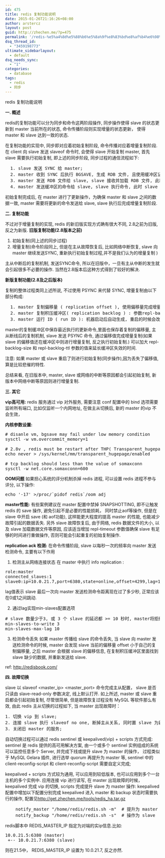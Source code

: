 ```yaml
---
id: 475
title: redis 复制功能说明
date: 2015-01-26T21:16:26+08:00
author: arstercz
layout: post
guid: http://zhechen.me/?p=475
permalink: '/redis-%e5%a4%8d%e5%88%b6%e5%8a%9f%e8%83%bd%e8%af%b4%e6%98%8e/'
dsq_thread_id:
  - "3459198773"
ultimate_sidebarlayout:
  - default
dsq_needs_sync:
  - "1"
categories:
  - database
tags:
  - redis
  - 同步
---
```

redis 复制功能说明

<strong>一. 概述</strong>

redis的复制功能可以分为同步和命令这两阶段操作, 同步操作使得 slave 的状态更新到 master 当前所在的状态, 命令传播阶段则实现增量的状态更新， 使得 master 和 slave 达到一致的状态.


在复制功能的实现中, 同步即对应着初始复制阶段, 命令传播对应着增量复制阶段. 在 client 向 slave 发送 slaveof 命令时, 会使得 slave 开始复制 master, 首先 slave 需要执行初始复制, 即上述的同步阶段, 同步过程的通信流程如下:
<pre>
  1. slave 发送 SYNC 给 master;
  2. master 收到 SYNC 后执行 BGSAVE, 生成 RDB 文件, 且使用缓冲区记录从当前开始执行的所有 write 操作;
  3. master 发送 RDB 文件给 slave, slave 接收并加载 RDB 文件, 此时 slave 状态更新到 master 执行 BGSAVE 时的状态;
  4. master 发送缓冲区的命令给 slave, slave 执行命令, 此时 slave 状态更新到 master 当前所处的状态.
</pre>
初始复制完成后, 在 master 进行了更新操作，为确保 master 和 slave 之间的数据一致, master 需要将更新的命令发送给 slave, slave 执行后完成增量复制阶段.
<!--more-->



<strong>二. 复制功能</strong>

不过对于增量复制的实现, redis 的新旧版实现方式确有很大不同, 2.8之前为旧版, 反之为新版.
<strong>旧版复制功能(2.8版本之前)</strong>
  1. 初始复制(同上述的同步过程)
  2. 增量复制(命令阶段同上, 但是在主从故障恢复后, 比如网络中断恢复, slave 向 master 继续发送SYNC, 重新执行初始复制过程,并不是我们认为的增量复制 )

  主从中断后的复制机制, 发送SYNC命令, 所以在旧版中，一旦有主从中断的发生就会引起很多不必要的操作. 当然在2.8版本后这种方式得到了较好的解决.

<strong>新版复制功能(2.8及之后版本)</strong>

复制的整体过程类同上述所说, 不过使用 PSYNC 来代替 SYNC, 增量复制由以下部分构成:
<pre>
  1. master 复制偏移量 ( replication offset ), 使用偏移量完成增量复制.
  2. master 复制积压缓冲区( replication backlog ) : 参数repl-backlog-size， 
  3. master 运行 ID ( run ID ): 机器启动后自动生成, 重启的时候会改变, slave同坐做全量同步(SYNC).
</pre>
  master的复制缓冲区中保存最近执行的更新命令,里面也保存着复制的偏移量,  主从断线后的复制机制, slave 发送 PSYNC 命令, 通过偏移值完成增量复制(如果 slave 的偏移值还在缓冲区中则进行增量复制, 反之执行初始复制.) 可以加大 repl-backlog-size 和 repl-backlog-ttl 参数的值来延长缓冲区失效的时间.


注意: 如果 master 或 slave 重启了则进行初始复制(同步操作),因为丢失了偏移值, 算是比较悲催的特性.

总结来看, 在旧版本中, master, slave 或网络的中断等原因都会引起初始复制, 新版本中网络中断等原因则进行增量复制.


<strong>三. 其它</strong>

<strong>vip高可用:</strong>
redis 服务通过 vip 对外服务, 需要注意 conf 配置中的 bind 选项需要监听所有端口, 比如仅监听一个内网地址, 在做主从切换后, 新的 master 的vip 不会生效，  

<strong>内核参数设置:</strong>
<pre>
# disanle vm, bgsave may fail under low memory condition 
sysctl -w vm.overcommit_memory=1

# 2.8v , redis must be restart after THP( Transparent_hugepage ) is disabled
echo never > /sys/kernel/mm/transparent_hugepage/enabled

# tcp backlog should less than the value of somaxconn 
sysctl -w net.core.somaxconn=600
</pre>

<strong>OOM问题</strong>
如果担心系统的评分机制杀掉 redis 进程, 可以设置 redis 进程不参与评分, 以下操作:
<pre>
echo '-17' >/proc/`pidof redis`/oom_adj
</pre>

<strong>master性能:</strong>
有些案例建议在 master 配置中禁掉 SNAPSHOTTING, 即不让触发 redis 的 save 操作, 避免引起不是必要的性能损耗， 同时禁止aof等操作, 但是在 slave 中开启 save (和 aof功能), 这样能更大程度的提高 master 的性能, 也能减少故障引起的数据丢失. 另外 slave 故障恢复后, 由于网络, redis 数据文件的大小, 以及 slave 加载数据文件等原因, 应该适当增加 repl-timeout 参数值确保 slave 有足够的时间进行重做操作, 否则可能会引起重复的初始复制操作.

<strong>replication ack 检测:</strong>
  在命令传播阶段, slave 以每秒一次的频率向 master 发送检测命令, 主要有以下作用
 1. 检测主从网络连接状态
在 master 中执行 info replication :
<pre>
role:master
connected_slaves:1
slave0:ip=10.0.21.7,port=6380,state=online,offset=4299,lag=1
</pre>
lag值表示 slave 最后一次向 master 发送检测命令距离现在过了多少秒, 正常应该在0或1之间跳动.

 2. 通过lag实现min-slaves配置选项
<pre>
# slave 数量少于3, 或 3 个 slave 的延迟都 >= 10 秒时, master将拒绝执行写命令.
min-slaves-to-write 3
min-slaves-max-lag 10
</pre>
 3. 检测命令丢失
如果 master 传播给 slave 的命令丢失, 当 slave 向 master 发送检测命令的时候, master 会发现 slave 当前的偏移量 offset 小于自己的复制偏移量, 之后 master 会根据 slave 的偏移信息, 在复制积压缓冲区里面找到 slave 缺少的数据, 并重新发送给 slave.

ref: <a href="http://redisbook.com/">http://redisbook.com/</a>

<strong>四. 故障切换</strong>

slave 以 slaveof <master_ip> <master_port> 命令完成主从配置， slave 是否只读由 slave-read-only 参数决定, 线上默认打开. 如上所述, master 或 slave 重启都会引起初始复制, 尽管很简单, 但是故障恢复过程没有 MySQL 等软件那么有效,  由此 redis 主从切换的过程如下,
当 master 出现故障时：
<pre>
1. 切换 vip 到 slave;
2. 连接 slave 执行 slaveof no one, 断掉主从关系, 同时置 slave 为新的 master, 该命令执行后, 关闭 slave-read-only 参数, 允许应用更新;  
3. 关闭旧 master 的服务;
</pre>

自动切换过程可以通过 redis sentinel 或 keepalived(vip) + scripts 方式完成:
sentinel 是 redis 提供的高可用解决方案, 由一个或多个 sentinel 实例组成的系统可以监控任意多个 Server, 并完成下线或提升 slave 为 master 的操作， 过程类似于 MySQL Gelara 插件, 进行选举 quorum 再提升为 master 等, sentinel 中的 client-reconfig-script 和 client-reconfig-script 需要自定义完成;

keepalived + scripts 方式较为通用, 可以应用到较低版本, 也可以应用到多个一台主机的多个实例中. 应用连接 vip 进行读写, 在 master 出现故障的时候， keepalived 完成 vip 的切换, scripts 完成提升 slave 为 master 操作:
keepalived配置中增加以下配置分别完成 keepalived 进入 master 和 backup 状态时需要执行的操作, 配置见<a href="http://get.zhechen.me/tools/redis_ha.tar.gz">http://get.zhechen.me/tools/redis_ha.tar.gz </a>
<pre>
    notify_master "/home/redis/redis.sh -m"  # 提升为 master 
    notify_backup "/home/redis/redis.sh -s"  # 操作为 slave
</pre>
redis脚本中 REDIS_MASTER_IP 指定为对端的实ip信息.比如:
<pre>
10.0.21.5:6380 (master)
 +-- 10.0.21.7:6380 (slave)
</pre>

则在21.5中， REDIS_MASTER_IP 设置为 10.0.21.7, 反之亦然.